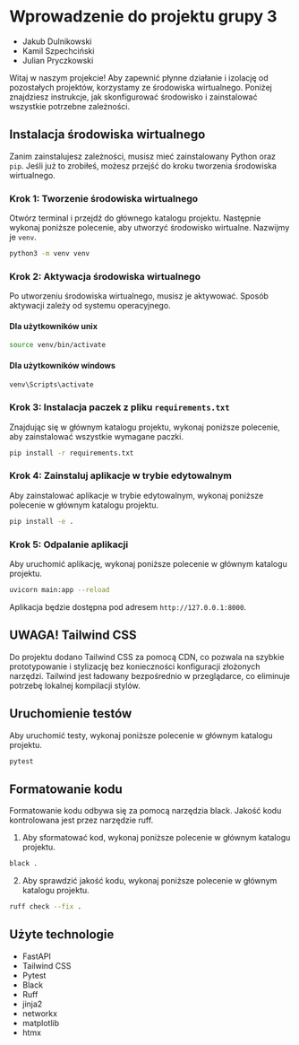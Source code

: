 # Wprowadzenie do projektu grupy 3

- Jakub Dulnikowski
- Kamil Szpechciński
- Julian Pryczkowski

Witaj w naszym projekcie! Aby zapewnić płynne działanie i izolację od pozostałych projektów, korzystamy ze środowiska wirtualnego. Poniżej znajdziesz instrukcje, jak skonfigurować środowisko i zainstalować wszystkie potrzebne zależności.

## Instalacja środowiska wirtualnego

Zanim zainstalujesz zależności, musisz mieć zainstalowany Python oraz `pip`. Jeśli już to zrobiłeś, możesz przejść do kroku tworzenia środowiska wirtualnego.

### Krok 1: Tworzenie środowiska wirtualnego

Otwórz terminal i przejdź do głównego katalogu projektu. Następnie wykonaj poniższe polecenie, aby utworzyć środowisko wirtualne. Nazwijmy je `venv`.

```bash
python3 -m venv venv
```
### Krok 2: Aktywacja środowiska wirtualnego
Po utworzeniu środowiska wirtualnego, musisz je aktywować. Sposób aktywacji zależy od systemu operacyjnego.

#### Dla użytkowników unix 
```bash 
source venv/bin/activate
```

#### Dla użytkowników windows
```bash 
venv\Scripts\activate
```

### Krok 3: Instalacja paczek z pliku `requirements.txt`
Znajdując się w głównym katalogu projektu, wykonaj poniższe polecenie, aby zainstalować wszystkie wymagane paczki.

```bash 
pip install -r requirements.txt
```

### Krok 4: Zainstaluj aplikacje w trybie edytowalnym
Aby zainstalować aplikacje w trybie edytowalnym, wykonaj poniższe polecenie w głównym katalogu projektu.

```bash
pip install -e .
```

### Krok 5: Odpalanie aplikacji
Aby uruchomić aplikację, wykonaj poniższe polecenie w głównym katalogu projektu.

```bash
uvicorn main:app --reload
```

Aplikacja będzie dostępna pod adresem `http://127.0.0.1:8000`.


## UWAGA! Tailwind CSS
Do projektu dodano Tailwind CSS za pomocą CDN, co pozwala na szybkie prototypowanie i stylizację bez konieczności konfiguracji złożonych narzędzi. Tailwind jest ładowany bezpośrednio w przeglądarce, co eliminuje potrzebę lokalnej kompilacji stylów.


## Uruchomienie testów
Aby uruchomić testy, wykonaj poniższe polecenie w głównym katalogu projektu.

```bash
pytest
```

## Formatowanie kodu
Formatowanie kodu odbywa się za pomocą narzędzia black. Jakość kodu
kontrolowana jest przez narzędzie ruff.

1. Aby sformatować kod, wykonaj poniższe polecenie w głównym katalogu projektu.

```bash
black .
```

2. Aby sprawdzić jakość kodu, wykonaj poniższe polecenie w głównym katalogu projektu.

```bash
ruff check --fix .
```

## Użyte technologie
- FastAPI
- Tailwind CSS
- Pytest
- Black
- Ruff
- jinja2
- networkx
- matplotlib
- htmx